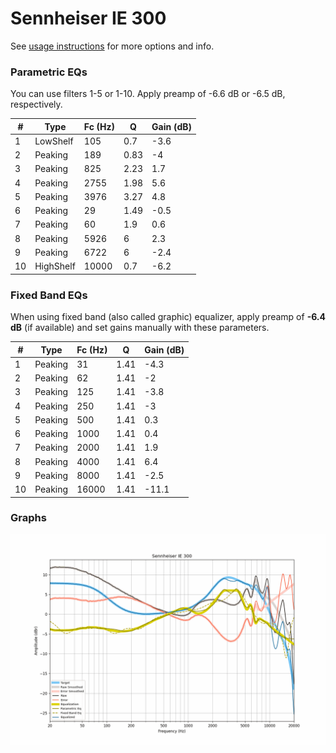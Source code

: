 # Sennheiser IE 300
See [usage instructions](https://github.com/jaakkopasanen/AutoEq#usage) for more options and info.

### Parametric EQs
You can use filters 1-5 or 1-10. Apply preamp of -6.6 dB or -6.5 dB, respectively.

|   # | Type      |   Fc (Hz) |    Q |   Gain (dB) |
|-----|-----------|-----------|------|-------------|
|   1 | LowShelf  |       105 | 0.7  |        -3.6 |
|   2 | Peaking   |       189 | 0.83 |        -4   |
|   3 | Peaking   |       825 | 2.23 |         1.7 |
|   4 | Peaking   |      2755 | 1.98 |         5.6 |
|   5 | Peaking   |      3976 | 3.27 |         4.8 |
|   6 | Peaking   |        29 | 1.49 |        -0.5 |
|   7 | Peaking   |        60 | 1.9  |         0.6 |
|   8 | Peaking   |      5926 | 6    |         2.3 |
|   9 | Peaking   |      6722 | 6    |        -2.4 |
|  10 | HighShelf |     10000 | 0.7  |        -6.2 |

### Fixed Band EQs
When using fixed band (also called graphic) equalizer, apply preamp of **-6.4 dB** (if available) and set gains manually with these parameters.

|   # | Type    |   Fc (Hz) |    Q |   Gain (dB) |
|-----|---------|-----------|------|-------------|
|   1 | Peaking |        31 | 1.41 |        -4.3 |
|   2 | Peaking |        62 | 1.41 |        -2   |
|   3 | Peaking |       125 | 1.41 |        -3.8 |
|   4 | Peaking |       250 | 1.41 |        -3   |
|   5 | Peaking |       500 | 1.41 |         0.3 |
|   6 | Peaking |      1000 | 1.41 |         0.4 |
|   7 | Peaking |      2000 | 1.41 |         1.9 |
|   8 | Peaking |      4000 | 1.41 |         6.4 |
|   9 | Peaking |      8000 | 1.41 |        -2.5 |
|  10 | Peaking |     16000 | 1.41 |       -11.1 |

### Graphs
![](./Sennheiser%20IE%20300.png)

